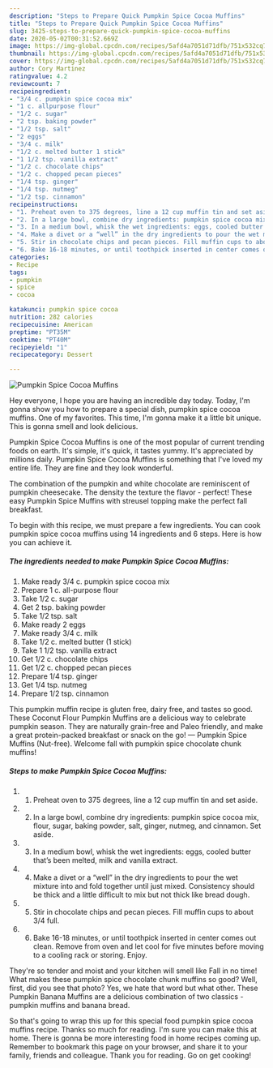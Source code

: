 ```yaml
---
description: "Steps to Prepare Quick Pumpkin Spice Cocoa Muffins"
title: "Steps to Prepare Quick Pumpkin Spice Cocoa Muffins"
slug: 3425-steps-to-prepare-quick-pumpkin-spice-cocoa-muffins
date: 2020-05-02T00:31:52.669Z
image: https://img-global.cpcdn.com/recipes/5afd4a7051d71dfb/751x532cq70/pumpkin-spice-cocoa-muffins-recipe-main-photo.jpg
thumbnail: https://img-global.cpcdn.com/recipes/5afd4a7051d71dfb/751x532cq70/pumpkin-spice-cocoa-muffins-recipe-main-photo.jpg
cover: https://img-global.cpcdn.com/recipes/5afd4a7051d71dfb/751x532cq70/pumpkin-spice-cocoa-muffins-recipe-main-photo.jpg
author: Cory Martinez
ratingvalue: 4.2
reviewcount: 7
recipeingredient:
- "3/4 c. pumpkin spice cocoa mix"
- "1 c. allpurpose flour"
- "1/2 c. sugar"
- "2 tsp. baking powder"
- "1/2 tsp. salt"
- "2 eggs"
- "3/4 c. milk"
- "1/2 c. melted butter 1 stick"
- "1 1/2 tsp. vanilla extract"
- "1/2 c. chocolate chips"
- "1/2 c. chopped pecan pieces"
- "1/4 tsp. ginger"
- "1/4 tsp. nutmeg"
- "1/2 tsp. cinnamon"
recipeinstructions:
- "1. Preheat oven to 375 degrees, line a 12 cup muffin tin and set aside."
- "2. In a large bowl, combine dry ingredients: pumpkin spice cocoa mix, flour, sugar, baking powder, salt, ginger, nutmeg, and cinnamon. Set aside."
- "3. In a medium bowl, whisk the wet ingredients: eggs, cooled butter that’s been melted, milk and vanilla extract."
- "4. Make a divet or a “well” in the dry ingredients to pour the wet mixture into and fold together until just mixed. Consistency should be thick and a little difficult to mix but not thick like bread dough."
- "5. Stir in chocolate chips and pecan pieces. Fill muffin cups to about 3/4 full."
- "6. Bake 16-18 minutes, or until toothpick inserted in center comes out clean. Remove from oven and let cool for five minutes before moving to a cooling rack or storing. Enjoy."
categories:
- Recipe
tags:
- pumpkin
- spice
- cocoa

katakunci: pumpkin spice cocoa 
nutrition: 282 calories
recipecuisine: American
preptime: "PT35M"
cooktime: "PT40M"
recipeyield: "1"
recipecategory: Dessert

---
```



![Pumpkin Spice Cocoa Muffins](https://img-global.cpcdn.com/recipes/5afd4a7051d71dfb/751x532cq70/pumpkin-spice-cocoa-muffins-recipe-main-photo.jpg)

Hey everyone, I hope you are having an incredible day today. Today, I'm gonna show you how to prepare a special dish, pumpkin spice cocoa muffins. One of my favorites. This time, I'm gonna make it a little bit unique. This is gonna smell and look delicious.

Pumpkin Spice Cocoa Muffins is one of the most popular of current trending foods on earth. It's simple, it's quick, it tastes yummy. It's appreciated by millions daily. Pumpkin Spice Cocoa Muffins is something that I've loved my entire life. They are fine and they look wonderful.

The combination of the pumpkin and white chocolate are reminiscent of pumpkin cheesecake. The density the texture the flavor - perfect! These easy Pumpkin Spice Muffins with streusel topping make the perfect fall breakfast.


To begin with this recipe, we must prepare a few ingredients. You can cook pumpkin spice cocoa muffins using 14 ingredients and 6 steps. Here is how you can achieve it.

<!--inarticleads1-->

##### The ingredients needed to make Pumpkin Spice Cocoa Muffins:

1. Make ready 3/4 c. pumpkin spice cocoa mix
1. Prepare 1 c. all-purpose flour
1. Take 1/2 c. sugar
1. Get 2 tsp. baking powder
1. Take 1/2 tsp. salt
1. Make ready 2 eggs
1. Make ready 3/4 c. milk
1. Take 1/2 c. melted butter (1 stick)
1. Take 1 1/2 tsp. vanilla extract
1. Get 1/2 c. chocolate chips
1. Get 1/2 c. chopped pecan pieces
1. Prepare 1/4 tsp. ginger
1. Get 1/4 tsp. nutmeg
1. Prepare 1/2 tsp. cinnamon


This pumpkin muffin recipe is gluten free, dairy free, and tastes so good. These Coconut Flour Pumpkin Muffins are a delicious way to celebrate pumpkin season. They are naturally grain-free and Paleo friendly, and make a great protein-packed breakfast or snack on the go! — Pumpkin Spice Muffins (Nut-free). Welcome fall with pumpkin spice chocolate chunk muffins! 

<!--inarticleads2-->

##### Steps to make Pumpkin Spice Cocoa Muffins:

1. 1. Preheat oven to 375 degrees, line a 12 cup muffin tin and set aside.
1. 2. In a large bowl, combine dry ingredients: pumpkin spice cocoa mix, flour, sugar, baking powder, salt, ginger, nutmeg, and cinnamon. Set aside.
1. 3. In a medium bowl, whisk the wet ingredients: eggs, cooled butter that’s been melted, milk and vanilla extract.
1. 4. Make a divet or a “well” in the dry ingredients to pour the wet mixture into and fold together until just mixed. Consistency should be thick and a little difficult to mix but not thick like bread dough.
1. 5. Stir in chocolate chips and pecan pieces. Fill muffin cups to about 3/4 full.
1. 6. Bake 16-18 minutes, or until toothpick inserted in center comes out clean. Remove from oven and let cool for five minutes before moving to a cooling rack or storing. Enjoy.


They&#39;re so tender and moist and your kitchen will smell like Fall in no time! What makes these pumpkin spice chocolate chunk muffins so good? Well, first, did you see that photo? Yes, we hate that word but what other. These Pumpkin Banana Muffins are a delicious combination of two classics - pumpkin muffins and banana bread. 

So that's going to wrap this up for this special food pumpkin spice cocoa muffins recipe. Thanks so much for reading. I'm sure you can make this at home. There is gonna be more interesting food in home recipes coming up. Remember to bookmark this page on your browser, and share it to your family, friends and colleague. Thank you for reading. Go on get cooking!
